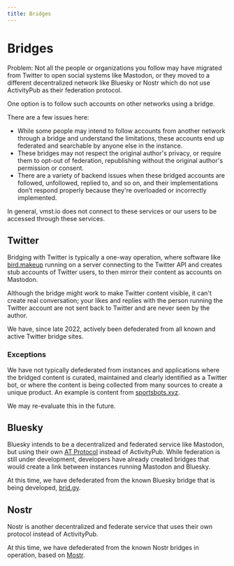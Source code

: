```yaml
---
title: Bridges
---
```


# Bridges

Problem: Not all the people or organizations you follow may have migrated from Twitter to open social systems like Mastodon, or they moved to a different decentralized network like Bluesky or Nostr which do not use ActivityPub as their federation protocol.

One option is to follow such accounts on other networks using a bridge.

There are a few issues here:

- While some people may intend to follow accounts from another network through a bridge and understand the limitations, these accounts end up federated and searchable by anyone else in the instance.
- These bridges may not respect the original author's privacy, or require them to opt-out of federation, republishing without the original author's permission or consent.
- There are a variety of backend issues when these bridged accounts are followed, unfollowed, replied to, and so on, and their implementations don’t respond properly because they're overloaded or incorrectly implemented.

In general, vmst.io does not connect to these services or our users to be accessed through these services.

## Twitter

Bridging with Twitter is typically a one-way operation, where software like [bird.makeup](https://sr.ht/~cloutier/bird.makeup/) running on a server connecting to the Twitter API and creates stub accounts of Twitter users, to then mirror their content as accounts on Mastodon.

Although the bridge might work to make Twitter content visible, it can't create real conversation; your likes and replies with the person running the Twitter account are not sent back to Twitter and are never seen by the author.

We have, since late 2022, actively been defederated from all known and active Twitter bridge sites.

### Exceptions

We have not typically defederated from instances and applications where the bridged content is curated, maintained and clearly identified as a Twitter bot, or where the content is being collected from many sources to create a unique product.
An example is content from [sportsbots.xyz](https://www.sportsbots.xyz).

We may re-evaluate this in the future.

## Bluesky

Bluesky intends to be a decentralized and federated service like Mastodon, but using their own [AT Protocol](https://atproto.com) instead of ActivityPub.
While federation is still under development, developers have already created bridges that would create a link between instances running Mastodon and Bluesky.

At this time, we have defederated from the known Bluesky bridge that is being developed, [brid.gy](https://github.com/snarfed/bridgy-fed).

## Nostr

Nostr is another decentralized and federate service that uses their own protocol instead of ActivityPub.

At this time, we have defederated from the known Nostr bridges in operation, based on [Mostr](https://gitlab.com/soapbox-pub/mostr).
